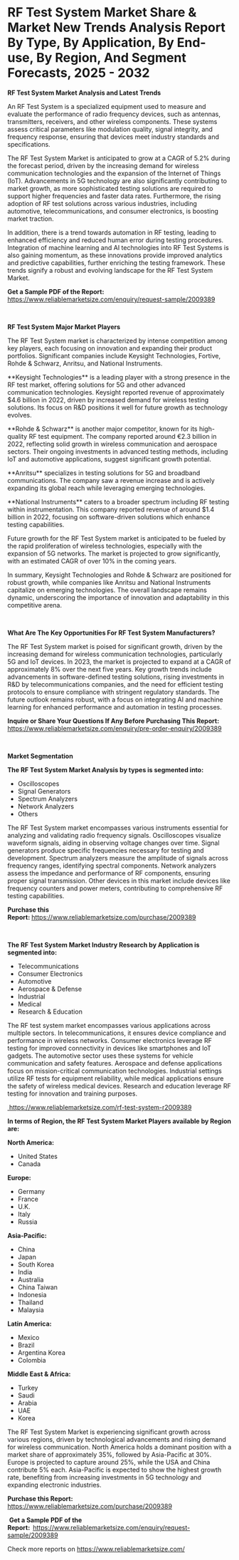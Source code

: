 <p><h1>RF Test System Market Share & Market New Trends Analysis Report By Type, By Application, By End-use, By Region, And Segment Forecasts, 2025 - 2032</h1></p><p><strong>RF Test System Market Analysis and Latest Trends</strong></p>
<p><p>An RF Test System is a specialized equipment used to measure and evaluate the performance of radio frequency devices, such as antennas, transmitters, receivers, and other wireless components. These systems assess critical parameters like modulation quality, signal integrity, and frequency response, ensuring that devices meet industry standards and specifications.</p><p>The RF Test System Market is anticipated to grow at a CAGR of 5.2% during the forecast period, driven by the increasing demand for wireless communication technologies and the expansion of the Internet of Things (IoT). Advancements in 5G technology are also significantly contributing to market growth, as more sophisticated testing solutions are required to support higher frequencies and faster data rates. Furthermore, the rising adoption of RF test solutions across various industries, including automotive, telecommunications, and consumer electronics, is boosting market traction.</p><p>In addition, there is a trend towards automation in RF testing, leading to enhanced efficiency and reduced human error during testing procedures. Integration of machine learning and AI technologies into RF Test Systems is also gaining momentum, as these innovations provide improved analytics and predictive capabilities, further enriching the testing framework. These trends signify a robust and evolving landscape for the RF Test System Market.</p></p>
<p><strong>Get a Sample PDF of the Report:&nbsp;</strong> <a href="https://www.reliablemarketsize.com/enquiry/request-sample/2009389?utm_campaign=1929&utm_medium=2&utm_source=Github&utm_content=ia&utm_term=20022025&utm_id=rf-test-system">https://www.reliablemarketsize.com/enquiry/request-sample/2009389</a></p>
<p>&nbsp;</p>
<p><strong>RF Test System Major Market Players</strong></p>
<p><p>The RF Test System market is characterized by intense competition among key players, each focusing on innovation and expanding their product portfolios. Significant companies include Keysight Technologies, Fortive, Rohde & Schwarz, Anritsu, and National Instruments.</p><p>**Keysight Technologies** is a leading player with a strong presence in the RF test market, offering solutions for 5G and other advanced communication technologies. Keysight reported revenue of approximately $4.6 billion in 2022, driven by increased demand for wireless testing solutions. Its focus on R&D positions it well for future growth as technology evolves.</p><p>**Rohde & Schwarz** is another major competitor, known for its high-quality RF test equipment. The company reported around €2.3 billion in 2022, reflecting solid growth in wireless communication and aerospace sectors. Their ongoing investments in advanced testing methods, including IoT and automotive applications, suggest significant growth potential.</p><p>**Anritsu** specializes in testing solutions for 5G and broadband communications. The company saw a revenue increase and is actively expanding its global reach while leveraging emerging technologies.</p><p>**National Instruments** caters to a broader spectrum including RF testing within instrumentation. This company reported revenue of around $1.4 billion in 2022, focusing on software-driven solutions which enhance testing capabilities.</p><p>Future growth for the RF Test System market is anticipated to be fueled by the rapid proliferation of wireless technologies, especially with the expansion of 5G networks. The market is projected to grow significantly, with an estimated CAGR of over 10% in the coming years. </p><p>In summary, Keysight Technologies and Rohde & Schwarz are positioned for robust growth, while companies like Anritsu and National Instruments capitalize on emerging technologies. The overall landscape remains dynamic, underscoring the importance of innovation and adaptability in this competitive arena.</p></p>
<p>&nbsp;</p>
<p><strong>What Are The Key Opportunities For RF Test System Manufacturers?</strong></p>
<p><p>The RF Test System market is poised for significant growth, driven by the increasing demand for wireless communication technologies, particularly 5G and IoT devices. In 2023, the market is projected to expand at a CAGR of approximately 8% over the next five years. Key growth trends include advancements in software-defined testing solutions, rising investments in R&D by telecommunications companies, and the need for efficient testing protocols to ensure compliance with stringent regulatory standards. The future outlook remains robust, with a focus on integrating AI and machine learning for enhanced performance and automation in testing processes.</p></p>
<p><strong>Inquire or Share Your Questions If Any Before Purchasing This Report:</strong> <a href="https://www.reliablemarketsize.com/enquiry/pre-order-enquiry/2009389?utm_campaign=1929&utm_medium=2&utm_source=Github&utm_content=ia&utm_term=20022025&utm_id=rf-test-system">https://www.reliablemarketsize.com/enquiry/pre-order-enquiry/2009389</a></p>
<p>&nbsp;</p>
<p><strong>Market Segmentation</strong></p>
<p><strong>The RF Test System Market Analysis by types is segmented into:</strong></p>
<p><ul><li>Oscilloscopes</li><li>Signal Generators</li><li>Spectrum Analyzers</li><li>Network Analyzers</li><li>Others</li></ul></p>
<p><p>The RF Test System market encompasses various instruments essential for analyzing and validating radio frequency signals. Oscilloscopes visualize waveform signals, aiding in observing voltage changes over time. Signal generators produce specific frequencies necessary for testing and development. Spectrum analyzers measure the amplitude of signals across frequency ranges, identifying spectral components. Network analyzers assess the impedance and performance of RF components, ensuring proper signal transmission. Other devices in this market include devices like frequency counters and power meters, contributing to comprehensive RF testing capabilities.</p></p>
<p><strong>Purchase this Report:&nbsp;</strong><a href="https://www.reliablemarketsize.com/purchase/2009389?utm_campaign=1929&utm_medium=2&utm_source=Github&utm_content=ia&utm_term=20022025&utm_id=rf-test-system">https://www.reliablemarketsize.com/purchase/2009389</a></p>
<p>&nbsp;</p>
<p><strong>The RF Test System Market Industry Research by Application is segmented into:</strong></p>
<p><ul><li>Telecommunications</li><li>Consumer Electronics</li><li>Automotive</li><li>Aerospace & Defense</li><li>Industrial</li><li>Medical</li><li>Research & Education</li></ul></p>
<p><p>The RF test system market encompasses various applications across multiple sectors. In telecommunications, it ensures device compliance and performance in wireless networks. Consumer electronics leverage RF testing for improved connectivity in devices like smartphones and IoT gadgets. The automotive sector uses these systems for vehicle communication and safety features. Aerospace and defense applications focus on mission-critical communication technologies. Industrial settings utilize RF tests for equipment reliability, while medical applications ensure the safety of wireless medical devices. Research and education leverage RF testing for innovation and training purposes.</p></p>
<p><a href="https://www.reliablemarketsize.com/rf-test-system-r2009389?utm_campaign=1929&utm_medium=2&utm_source=Github&utm_content=ia&utm_term=20022025&utm_id=rf-test-system">&nbsp;https://www.reliablemarketsize.com/rf-test-system-r2009389</a></p>
<p><strong>In terms of Region, the RF Test System Market Players available by Region are:</strong></p>
<p>
    <p> <strong> North America: </strong>
        <ul>
            <li>United States</li>
            <li>Canada</li>
        </ul>
        </p> 
    <p> <strong> Europe: </strong>
        <ul>
            <li>Germany</li>
            <li>France</li>
            <li>U.K.</li>
            <li>Italy</li>
            <li>Russia</li>
        </ul>
        </p> 
    <p> <strong> Asia-Pacific: </strong>
        <ul>
            <li>China</li>
            <li>Japan</li>
            <li>South Korea</li>
            <li>India</li>
            <li>Australia</li>
            <li>China Taiwan</li>
            <li>Indonesia</li>
            <li>Thailand</li>
            <li>Malaysia</li>
        </ul>
        </p> 
    <p> <strong> Latin America: </strong>
        <ul>
            <li>Mexico</li>
            <li>Brazil</li>
            <li>Argentina Korea</li>
            <li>Colombia</li>
        </ul>
        </p> 
    <p> <strong> Middle East & Africa: </strong>
        <ul>
            <li>Turkey</li>
            <li>Saudi</li>
            <li>Arabia</li>
            <li>UAE</li>
            <li>Korea</li>
        </ul>
    </p>
    </p>
<p><p>The RF Test System Market is experiencing significant growth across various regions, driven by technological advancements and rising demand for wireless communication. North America holds a dominant position with a market share of approximately 35%, followed by Asia-Pacific at 30%. Europe is projected to capture around 25%, while the USA and China contribute 5% each. Asia-Pacific is expected to show the highest growth rate, benefiting from increasing investments in 5G technology and expanding electronic industries.</p></p>
<p><strong>Purchase this Report: </strong><a href="https://www.reliablemarketsize.com/purchase/2009389?utm_campaign=1929&utm_medium=2&utm_source=Github&utm_content=ia&utm_term=20022025&utm_id=rf-test-system">https://www.reliablemarketsize.com/purchase/2009389</a></p>
<p>&nbsp;<strong>Get a Sample PDF of the Report:&nbsp;&nbsp;</strong><a href="https://www.reliablemarketsize.com/enquiry/request-sample/2009389?utm_campaign=1929&utm_medium=2&utm_source=Github&utm_content=ia&utm_term=20022025&utm_id=rf-test-system">https://www.reliablemarketsize.com/enquiry/request-sample/2009389</a></p>
<p><strong></strong></p>
<p>Check more reports on <a href="https://www.reliablemarketsize.com/?utm_campaign=1929&utm_medium=2&utm_source=Github&utm_content=ia&utm_term=20022025&utm_id=rf-test-system">https://www.reliablemarketsize.com/</a></p>